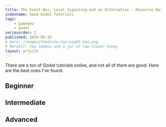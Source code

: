 ```yaml
---
title: The Event Bus, Local Signaling and an Alternative - Resource Based Event Architechture in Godot 4, Part 1
indexname: Good Godot Tutorials
tags:
    - gamedev
    - godot
seriesorder: 1
published: 2024-06-16
# hero: /images/food/one-two-eight-tea.png
# heroalt: two lemons and a jar of raw clover honey
layout: article
---
```


There are a ton of Godot tutorials online, and not all of them are good. Here are the best ones I've found.

## Beginner

## Intermediate

## Advanced